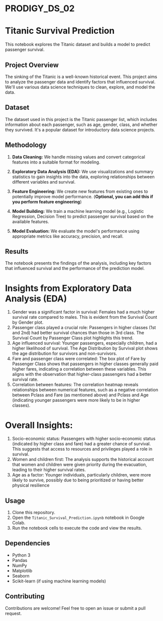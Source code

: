 # PRODIGY_DS_02
# Titanic Survival Prediction

This notebook explores the Titanic dataset and builds a model to predict passenger survival.

## Project Overview

The sinking of the Titanic is a well-known historical event. This project aims to analyze the passenger data and identify factors that influenced survival. We'll use various data science techniques to clean, explore, and model the data.

## Dataset

The dataset used in this project is the Titanic passenger list, which includes information about each passenger, such as age, gender, class, and whether they survived. It's a popular dataset for introductory data science projects.

## Methodology

1. **Data Cleaning:** We handle missing values and convert categorical features into a suitable format for modeling.

2. **Exploratory Data Analysis (EDA):** We use visualizations and summary statistics to gain insights into the data, exploring relationships between different variables and survival.

3. **Feature Engineering:**  We create new features from existing ones to potentially improve model performance. (**Optional, you can add this if you perform feature engineering**)

4. **Model Building:** We train a machine learning model (e.g., Logistic Regression, Decision Tree) to predict passenger survival based on the available features.

5. **Model Evaluation:** We evaluate the model's performance using appropriate metrics like accuracy, precision, and recall.

## Results

The notebook presents the findings of the analysis, including key factors that influenced survival and the performance of the prediction model.

# Insights from Exploratory Data Analysis (EDA)

1. Gender was a significant factor in survival: Females had a much higher survival rate compared to males. This is evident from the Survival Count by Gender plot.
2. Passenger class played a crucial role: Passengers in higher classes (1st and 2nd) had better survival chances than those in 3rd class. The Survival Count by Passenger Class plot highlights this trend.
3. Age influenced survival: Younger passengers, especially children, had a higher likelihood of survival. The Age Distribution by Survival plot shows the age distribution for survivors and non-survivors.
4. Fare and passenger class were correlated: The box plot of Fare by Passenger Class shows that passengers in higher classes generally paid higher fares, indicating a correlation between these variables. This aligns with the observation that higher-class passengers had a better survival rate.
5. Correlation between features: The correlation heatmap reveals relationships between numerical features, such as a negative correlation between Pclass and Fare (as mentioned above) and Pclass and Age (indicating younger passengers were more likely to be in higher classes).
# Overall Insights:

1. Socio-economic status: Passengers with higher socio-economic status (indicated by higher class and fare) had a greater chance of survival. This suggests that access to resources and privileges played a role in survival.
2. Women and children first: The analysis supports the historical account that women and children were given priority during the evacuation, leading to their higher survival rates.
3. Age as a factor: Younger individuals, particularly children, were more likely to survive, possibly due to being prioritized or having better physical resilience

## Usage

1. Clone this repository.
2. Open the `Titanic_Survival_Prediction.ipynb` notebook in Google Colab.
3. Run the notebook cells to execute the code and view the results.

## Dependencies

- Python 3
- Pandas
- NumPy
- Matplotlib
- Seaborn
- Scikit-learn (if using machine learning models)

## Contributing

Contributions are welcome! Feel free to open an issue or submit a pull request.
